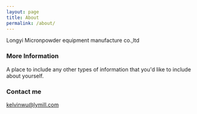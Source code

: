 ```yaml
---
layout: page
title: About
permalink: /about/
---
```


Longyi Micronpowder equipment manufacture co.,ltd

### More Information

A place to include any other types of information that you'd like to include about yourself.

### Contact me

[kelvinwu@lymill.com](mailto:kelvinwu@lymill.com)
